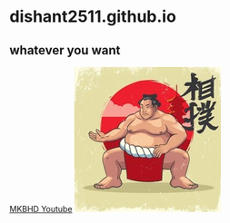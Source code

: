 # dishant2511.github.io
## whatever you want
[MKBHD Youtube](https://www.youtube.com/user/marquesbrownlee)
<img src = "Sumo_Ashu.jpg">
